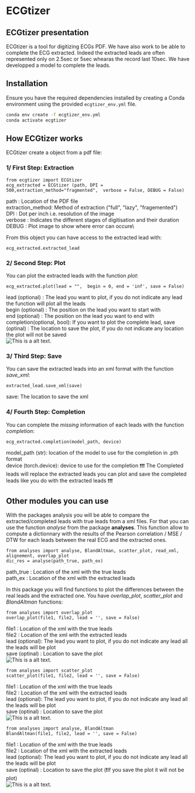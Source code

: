 # ECGtizer

## ECGtizer presentation

ECGtizer is a tool for digitizing ECGs PDF. We have also work to be able to complete the ECG extracted. Indeed the extracted leads are often represented only on 2.5sec or 5sec whearas the record last 10sec. We have developped a model to complete the leads.

## Installation

Ensure you have the required dependencies installed by creating a Conda environment using the provided `ecgtizer_env.yml` file.

```bash
conda env create -f ecgtizer_env.yml
conda activate ecgtizer
```

## How ECGtizer  works

ECGtizer create a object from a pdf file:

### 1/ First Step: Extraction
```
from ecgtizer import ECGtizer
ecg_extracted = ECGtizer (path, DPI = 500,extraction_method="fragmented",  verbose = False, DEBUG = False)
``` 
path : Location of the PDF file\
extraction_method: Method of extraction ("full", "lazy", "fragemented")\
DPI  : Dot per inch i.e. resolution of the image\
verbose : Indicates the different stages of digitisation and their duration\
DEBUG : Plot image to show where error can occure\

From this object you can have access to the extracted lead with:
```
ecg_extracted.extracted_lead
``` 

### 2/ Second Step: Plot

You can plot the extracted leads with the function *plot*:
```
ecg_extracted.plot(lead = "",  begin = 0, end = 'inf', save = False)
``` 
lead (optional) : The lead you want to plot, if you do not indicate any lead the function will plot all the leads\
begin (optional) : The position on the lead you want to start with\
end (optional) : The position on the lead you want to end with\
completion(optional, bool): If you want to plot the complete lead,
save (optinal) : The location to save the plot, if you do not indicate any location the plot will not be saved\
![This is a alt text.](/plot/Plot_all_leads.png)

### 3/ Third Step: Save
You can save the extracted leads into an xml format with the function *save_xml*:
```
extracted_lead.save_xml(save)
``` 
save: The location to save the xml

### 4/ Fourth Step: Completion
You can complete the *missing* information of each leads with the function *completion*:

```
ecg_extracted.completion(model_path, device)
``` 
model_path (str): location of the model to use for the completion in .pth format\
device (torch.device): device to use for the completion
❗❗❗️ The  Completed  leads will replace the extracted leads you can  plot and save the completed leads like you do with the extracted leads ❗❗❗️ 

## Other modules you can use

With the packages analysis you will be able to compare the extracted/completed leads with true leads from a xml files. For that you can use the function *analyse* from the package **analyses**. This function allow to compute a dictionnary with the results of the Pearson correlation / MSE / DTW for each leads between the real ECG and the extracted ones.

```
from analyses import analyse, BlandAltman, scatter_plot, read_xml, alignement, overlap_plot
dic_res = analyse(path_true, path_ex)
``` 
path_true : Location of the xml with the true leads\
path_ex : Location of the xml with the extracted leads

In this package you will find functions to plot the differences between the real leads and the extracted one. You have *overlap_plot*, *scatter_plot* and *BlandAltman* functions:
```
from analyses import overlap_plot
overlap_plot(file1, file2, lead = '', save = False)
```
file1 : Location of the xml with the true leads\
file2 : Location of the xml with the extracted leads\
lead (optional): The lead you want to plot, if you do not indicate any lead all the leads will be plot\
save (optinal) : Location to save the plot\
![This is a alt text.](/plot/Plot_all_leads_overlap.png)

```
from analyses import scatter_plot
scatter_plot(file1, file2, lead = '', save = False)
```
file1 : Location of the xml with the true leads\
file2 : Location of the xml with the extracted leads\
lead (optional): The lead you want to plot, if you do not indicate any lead all the leads will be plot\
save (optinal) : Location to save the plot\
![This is a alt text.](/plot/Plot_all_leads_scatter.png)

```
from analyses import analyse, BlandAltman
BlandAltman(file1, file2, lead = '', save = False)
```
file1 : Location of the xml with the true leads\
file2 : Location of the xml with the extracted leads\
lead (optional): The lead you want to plot, if you do not indicate any lead all the leads will be plot\
save (optinal) : Location to save the plot (❗️If you save the plot it will not be plot)\
![This is a alt text.](/plot/Plot_all_leads_ba.png)

